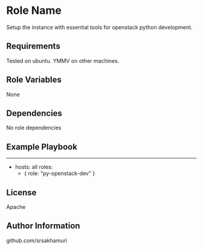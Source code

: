 Role Name
========

Setup the instance with essential tools for openstack python development.

Requirements
------------

Tested on ubuntu. YMMV on other machines.

Role Variables
--------------

None

Dependencies
------------

No role dependencies

Example Playbook
-------------------------

---
- hosts: all
  roles:
    - { role: "py-openstack-dev" }

License
-------

Apache

Author Information
------------------

github.com/srsakhamuri
